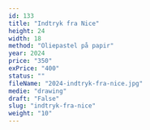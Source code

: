 ```yaml
---
id: 133
title: "Indtryk fra Nice"
height: 24
width: 18
method: "Oliepastel på papir"
year: 2024
price: "350"
exPrice: "400"
status: ""
fileName: "2024-indtryk-fra-nice.jpg"
medie: "drawing"
draft: "False"
slug: "indtryk-fra-nice"
weight: "10"
---
```

